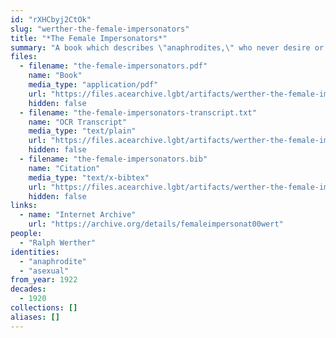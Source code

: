 ```yaml
---
id: "rXHCbyj2CtOk"
slug: "werther-the-female-impersonators"
title: "*The Female Impersonators*"
summary: "A book which describes \"anaphrodites,\" who never desire or pursue marriage, courtship, or sex"
files:
  - filename: "the-female-impersonators.pdf"
    name: "Book"
    media_type: "application/pdf"
    url: "https://files.acearchive.lgbt/artifacts/werther-the-female-impersonators/the-female-impersonators.pdf"
    hidden: false
  - filename: "the-female-impersonators-transcript.txt"
    name: "OCR Transcript"
    media_type: "text/plain"
    url: "https://files.acearchive.lgbt/artifacts/werther-the-female-impersonators/the-female-impersonators-transcript.txt"
    hidden: false
  - filename: "the-female-impersonators.bib"
    name: "Citation"
    media_type: "text/x-bibtex"
    url: "https://files.acearchive.lgbt/artifacts/werther-the-female-impersonators/the-female-impersonators.bib"
    hidden: false
links:
  - name: "Internet Archive"
    url: "https://archive.org/details/femaleimpersonat00wert"
people:
  - "Ralph Werther"
identities:
  - "anaphrodite"
  - "asexual"
from_year: 1922
decades:
  - 1920
collections: []
aliases: []
---
```

